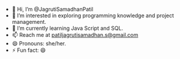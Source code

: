 - 👋 Hi, I’m @JagrutiSamadhanPatil
- 👀 I’m interested in exploring programming knowledge and project management.
- 🌱 I’m currently learning Java Script and SQL. 
- 📫 Reach me at patiljagrutisamadhan.s@gmail.com
- 😄 Pronouns: she/her.
- ⚡ Fun fact: 😄

<!---
JagrutiSamadhanPatil/JagrutiSamadhanPatil is a ✨ special ✨ repository because its `README.md` (this file) appears on your GitHub profile.
You can click the Preview link to take a look at your changes.
--->
